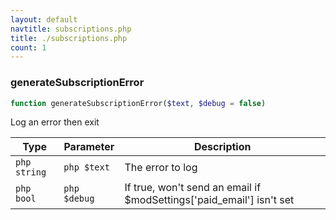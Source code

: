 ```yaml
---
layout: default
navtitle: subscriptions.php
title: ./subscriptions.php
count: 1
---
```


### generateSubscriptionError

```php
function generateSubscriptionError($text, $debug = false)
```
Log an error then exit



Type|Parameter|Description
---|---|---
`php string`|`php $text`|The error to log
`php bool`|`php $debug`|If true, won't send an email if $modSettings['paid_email'] isn't set

